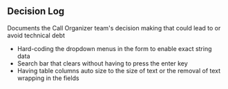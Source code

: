 ## Decision Log
Documents the Call Organizer team's decision making that could lead to or avoid technical debt 

* Hard-coding the dropdown menus in the form to enable exact string data
* Search bar that clears without having to press the enter key 
* Having table columns auto size to the size of text or the removal of text wrapping in the fields
